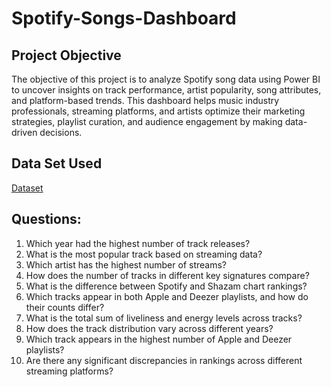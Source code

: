 # Spotify-Songs-Dashboard
## Project Objective
The objective of this project is to analyze Spotify song data using Power BI to uncover insights on track performance, artist popularity, song attributes, and platform-based trends. This dashboard helps music industry professionals, streaming platforms, and artists optimize their marketing strategies, playlist curation, and audience engagement by making data-driven decisions.
## Data Set Used
<a href ="https://github.com/Shruti-131202/Spotify-Song-Dashboard/blob/main/spotify_songs.csv">Dataset</a>
## Questions:
1.	Which year had the highest number of track releases?
2.	What is the most popular track based on streaming data?
3.	Which artist has the highest number of streams?
4.	How does the number of tracks in different key signatures compare?
5.	What is the difference between Spotify and Shazam chart rankings?
6.	Which tracks appear in both Apple and Deezer playlists, and how do their counts differ?
7.	What is the total sum of liveliness and energy levels across tracks?
8.	How does the track distribution vary across different years?
9.	Which track appears in the highest number of Apple and Deezer playlists?
10.	Are there any significant discrepancies in rankings across different streaming platforms?
